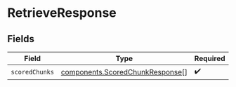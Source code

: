 # RetrieveResponse


## Fields

| Field                                                                              | Type                                                                               | Required                                                                           | Description                                                                        |
| ---------------------------------------------------------------------------------- | ---------------------------------------------------------------------------------- | ---------------------------------------------------------------------------------- | ---------------------------------------------------------------------------------- |
| `scoredChunks`                                                                     | [components.ScoredChunkResponse](../../models/components/scoredchunkresponse.md)[] | :heavy_check_mark:                                                                 | N/A                                                                                |
